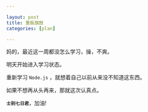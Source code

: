 ```yaml
---

layout: post
title: 重振旗鼓
categories: [plan]

---
```


妈的，最近这一周都没怎么学习，操，不爽。

明天开始进入学习状态。

重新学习 <code>Node.js</code> ，就想着自己以前从来没不知道这东西。

如果不想再从头再来，那就这次认真点。

**`士别七日君`**，加油!
